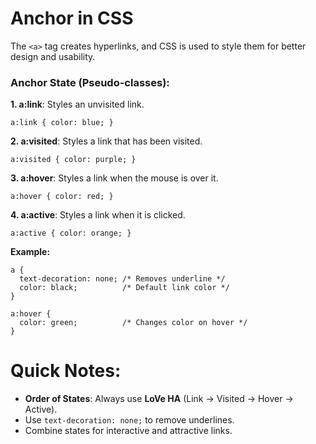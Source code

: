 # Anchor in CSS
The `<a>` tag creates hyperlinks, and CSS is used to style them for better design and usability.

### Anchor State (Pseudo-classes):
__1. a:link__: Styles an unvisited link.
```
a:link { color: blue; }
```

__2. a:visited__: Styles a link that has been visited.
```
a:visited { color: purple; }
```

__3. a:hover__: Styles a link when the mouse is over it. 
```
a:hover { color: red; }
```

__4. a:active__: Styles a link when it is clicked.
```
a:active { color: orange; }
```

__Example:__
```
a {
  text-decoration: none; /* Removes underline */
  color: black;          /* Default link color */
}

a:hover {
  color: green;          /* Changes color on hover */
}
```

# Quick Notes:
* __Order of States__: Always use __LoVe HA__ (Link → Visited → Hover → Active).
* Use `text-decoration: none;` to remove underlines.
* Combine states for interactive and attractive links.
